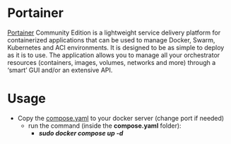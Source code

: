 # Portainer
[Portainer](https://github.com/portainer/portainer) Community Edition is a lightweight service delivery platform for containerized applications that can be used to manage Docker, Swarm, Kubernetes and ACI environments. It is designed to be as simple to deploy as it is to use. The application allows you to manage all your orchestrator resources (containers, images, volumes, networks and more) through a ‘smart’ GUI and/or an extensive API.

# Usage
+ Copy the [compose.yaml](/Docker%20compose/portainer/compose.yaml) to your docker server (change port if needed)
  + run the command (inside the **compose.yaml** folder):
    + ***sudo docker compose up -d***